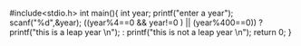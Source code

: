 #include<stdio.h>
int main(){
int year;
printf("enter a year");
scanf("%d",&year);
((year%4==0 && year!=0 ) || (year%400==0))
? printf("this is a leap year \n");
: printf("this is not a leap year \n");
return 0;
}
